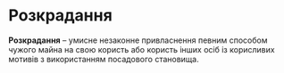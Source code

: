# Розкрадання 

<b>Розкрадання</b> – умисне незаконне привласнення певним способом чужого майна на свою користь або користь інших осіб із корисливих мотивів з використанням посадового становища. 